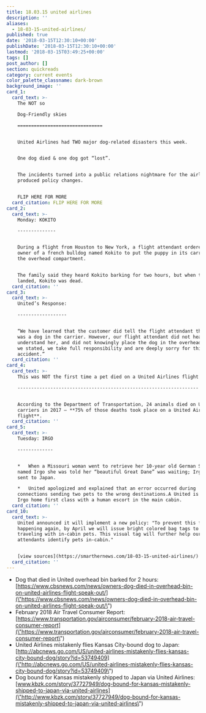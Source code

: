 ```yaml
---
title: 18.03.15 united airlines
description: ''
aliases:
  - 18-03-15-united-airlines/
published: true
date: '2018-03-15T12:30:10+00:00'
publishDate: '2018-03-15T12:30:10+00:00'
lastmod: '2018-03-15T03:49:25+00:00'
tags: []
post_author: []
section: quickreads
category: current events
color_palette_classname: dark-brown
background_image: ''
card_1:
  card_text: >-
    The NOT so  

    Dog-Friendly skies

    ===============================


    United Airlines had TWO major dog-related disasters this week.


    One dog died & one dog got “lost”.


    The incidents turned into a public relations nightmare for the airline &
    produced policy changes.


    FLIP HERE FOR MORE
  card_citation: FLIP HERE FOR MORE
card_2:
  card_text: >-
    Monday: KOKITO

    --------------


    During a flight from Houston to New York, a flight attendant ordered the
    owner of a french bulldog named Kokito to put the puppy in its carrier in
    the overhead compartment.


    The family said they heard Kokito barking for two hours, but when the plane
    landed, Kokito was dead.
  card_citation: ''
card_3:
  card_text: >-
    United’s Response:

    ------------------


    “We have learned that the customer did tell the flight attendant that there
    was a dog in the carrier. However, our flight attendant did not hear or
    understand her, and did not knowingly place the dog in the overhead bin. As
    we stated, we take full responsibility and are deeply sorry for this tragic
    accident.”
  card_citation: ''
card_4:
  card_text: >-
    This was NOT the first time a pet died on a United Airlines flight

    ------------------------------------------------------------------


    According to the Department of Transportation, 24 animals died on U.S.
    carriers in 2017 – **75% of those deaths took place on a United Airlines
    flight**.
  card_citation: ''
card_5:
  card_text: >-
    Tuesday: IRGO

    -------------


    *   When a Missouri woman went to retrieve her 10-year old German Shepard
    named Irgo she was told her “beautiful Great Dane” was waiting; Irgo was
    sent to Japan.

    *   United apologized and explained that an error occurred during
    connections sending two pets to the wrong destinations.A United is flying
    Irgo home first class with a human escort in the main cabin.
  card_citation: ''
card_10:
  card_text: >-
    United announced it will implement a new policy: "To prevent this from
    happening again, by April we will issue bright colored bag tags to customers
    traveling with in-cabin pets. This visual tag will further help our flight
    attendants identify pets in-cabin."


    [view sources](https://smarthernews.com/18-03-15-united-airlines/)
  card_citation: ''
---
```

*   Dog that died in United overhead bin barked for 2 hours: [https://www.cbsnews.com/news/owners-dog-died-in-overhead-bin-on-united-airlines-flight-speak-out/](\"https://www.cbsnews.com/news/owners-dog-died-in-overhead-bin-on-united-airlines-flight-speak-out/\")
*   February 2018 Air Travel Consumer Report: [https://www.transportation.gov/airconsumer/february-2018-air-travel-consumer-report](\"https://www.transportation.gov/airconsumer/february-2018-air-travel-consumer-report\")
*   United Airlines mistakenly flies Kansas City-bound dog to Japan: [http://abcnews.go.com/US/united-airlines-mistakenly-flies-kansas-city-bound-dog/story?id=53749409](\"http://abcnews.go.com/US/united-airlines-mistakenly-flies-kansas-city-bound-dog/story?id=53749409\")
*   Dog bound for Kansas mistakenly shipped to Japan via United Airlines: [www.kbzk.com/story/37727949/dog-bound-for-kansas-mistakenly-shipped-to-japan-via-united-airlines](\"http://www.kbzk.com/story/37727949/dog-bound-for-kansas-mistakenly-shipped-to-japan-via-united-airlines\")